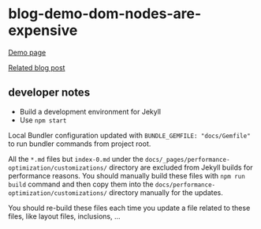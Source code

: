 # blog-demo-dom-nodes-are-expensive

[Demo page](https://xkema.github.io/blog-demo-dom-nodes-are-expensive/ "Blog Demo - Can We Uncomment HTML Comments with Javascript")

[Related blog post](https://xkema.github.io/2020/can-we-uncomment-html-comments-with-javascript "Can We Uncomment HTML Comments with JavaScript?")

## developer notes

- Build a development environment for Jekyll
- Use `npm start`

Local Bundler configuration updated with `BUNDLE_GEMFILE: "docs/Gemfile"` to run bundler commands from project root.

All the `*.md` files but `index-0.md` under the `docs/_pages/performance-optimization/customizations/` directory are excluded from Jekyll builds for performance reasons. You should manually build these files with `npm run build` command and then copy them into the `docs/performance-optimization/customizations/` directory manually for the updates.

You should re-build these files each time you update a file related to these files, like layout files, inclusions, ...